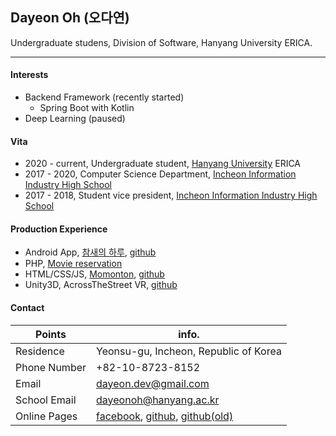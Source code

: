 ## Dayeon Oh (오다연)

Undergraduate studens, Division of Software, Hanyang University ERICA.

------------------

#### Interests

- Backend Framework (recently started)
  - Spring Boot with Kotlin
- Deep Learning (paused)


#### Vita

- 2020 - current, Undergraduate student, [Hanyang University](https://www.hanyang.ac.kr) ERICA
- 2017 - 2020, Computer Science Department,  [Incheon Information Industry High School](http://incheon-ii.icehs.kr)
- 2017 - 2018, Student vice president, [Incheon Information Industry High School](http://incheon-ii.icehs.kr)

#### Production Experience

- Android App, [참새의 하루](https://play.google.com/store/apps/details?id=com.cucumko.flybird&hl=ko), [github](https://github.com/dc203dy202/FlyBird)
- PHP, [Movie reservation](http://dayeon.asuscomm.com/cinema/cinema)
- HTML/CSS/JS, [Momonton](http://dayeon.asuscomm.com/momonton/), [github](https://github.com/dayeondev/Momonton)
- Unity3D, AcrossTheStreet VR, [github](https://github.com/dc203dy202/AcrossTheStreetExam)

#### Contact

| Points | info. |
| ------------------ | ------------------ |
| Residence | Yeonsu-gu, Incheon, Republic of Korea |
| Phone Number | +82-10-8723-8152 |
| Email | dayeon.dev@gmail.com |
| School Email | dayeonoh@hanyang.ac.kr |
| Online Pages | [facebook](https://www.facebook.com/profile.php?id=100006650500500), [github](https://github.com/dayeondev), [github(old)](https://github.com/dc203dy202) |
